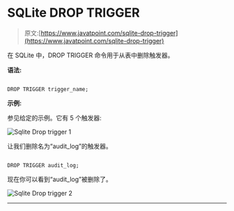# SQLite DROP TRIGGER

> 原文:[https://www.javatpoint.com/sqlite-drop-trigger](https://www.javatpoint.com/sqlite-drop-trigger)

在 SQLite 中，DROP TRIGGER 命令用于从表中删除触发器。

**语法:**

```

DROP TRIGGER trigger_name; 

```

**示例:**

参见给定的示例。它有 5 个触发器:

![Sqlite Drop trigger 1](../Images/6ea8819191d968260d6034e22c4b5f22.png)

让我们删除名为“audit_log”的触发器。

```

DROP TRIGGER audit_log; 

```

现在你可以看到“audit_log”被删除了。

![Sqlite Drop trigger 2](../Images/8f86cb4e9e932fa95bbf839d17751353.png)

* * *